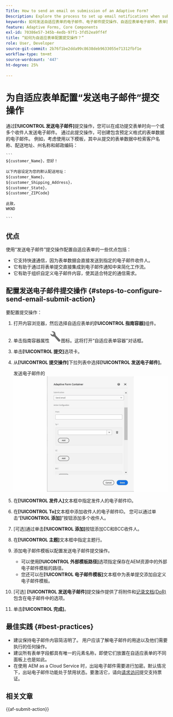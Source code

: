 ```yaml
---
Title: How to send an email on submission of an Adaptive Form?
Description: Explore the process to set up email notifications when submitting an Adaptive Form.
keywords: 如何发送自适应表单的电子邮件、电子邮件提交操作、自适应表单电子邮件、表单提交电子邮件、发送电子邮件指南
feature: Adaptive Forms, Core Components
exl-id: 70386e57-345b-4edb-97f1-3fd52ea9ff4f
title: “如何为自适应表单配置提交操作？”
role: User, Developer
source-git-commit: 2b76f1be2dda99c8638deb9633055e71312fbf1e
workflow-type: tm+mt
source-wordcount: '447'
ht-degree: 25%

---
```


# 为自适应表单配置“发送电子邮件”提交操作

通过&#x200B;**[!UICONTROL 发送电子邮件]**&#x200B;提交操作，您可以在成功提交表单时向一个或多个收件人发送电子邮件。 通过此提交操作，可创建包含预定义格式的表单数据的电子邮件。 例如，考虑使用以下模板，其中从提交的表单数据中检索客户名称、配送地址、州名称和邮政编码：


    ```
    ${customer_Name}，您好！
    
    以下内容设定为您的默认配送地址：
    ${customer_Name}，
    ${customer_Shipping_Address}，
    ${customer_State}，
    ${customer_ZIPCode}
    
    此致，
    WKND
    
    ```


## 优点

使用“发送电子邮件”提交操作配置自适应表单的一些优点包括：

* 它支持快速通信，因为表单数据会直接发送到指定的电子邮件收件人。
* 它有助于通过将表单提交直接集成到电子邮件通知中来简化工作流。
* 它有助于组织自定义电子邮件内容，使其适合特定的通信需求。

## 配置发送电子邮件提交操作 {#steps-to-configure-send-email-submit-action}

要配置提交操作：

1. 打开内容浏览器，然后选择自适应表单的&#x200B;**[!UICONTROL 指南容器]**&#x200B;组件。
1. 单击指南容器属性![指南属性](/help/forms/assets/configure-icon.svg)图标。这将打开“自适应表单容器”对话框。
1. 单击&#x200B;**[!UICONTROL 提交]**&#x200B;选项卡。
1. 从&#x200B;**[!UICONTROL 提交操作]**&#x200B;下拉列表中选择&#x200B;**[!UICONTROL 发送电子邮件]**。

   发送电子邮件的![操作配置](/help/forms/assets/send-email-action-configuration.gif)
1. 在&#x200B;**[!UICONTROL 发件人]**&#x200B;文本框中指定发件人的电子邮件ID。
1. 在&#x200B;**[!UICONTROL To]**&#x200B;文本框中添加收件人的电子邮件ID。 您可以通过单击“**[!UICONTROL 添加]**”按钮添加多个收件人。
1. [可选]通过单击&#x200B;**[!UICONTROL 添加]**&#x200B;按钮添加CC和BCC收件人。
1. 在&#x200B;**[!UICONTROL 主题]**&#x200B;文本框中指定主题行。
1. 添加电子邮件模板以配置发送电子邮件提交操作。
   * 可以使用&#x200B;**[!UICONTROL 外部模板路径]**&#x200B;选项指定保存在AEM资源中的外部电子邮件模板的路径。
   * 您还可以在&#x200B;**[!UICONTROL 电子邮件模板]**&#x200B;文本框中为表单提交添加自定义电子邮件模板。
1. [可选] **[!UICONTROL 发送电子邮件]**&#x200B;提交操作提供了将附件和[记录文档(DoR)](generate-document-of-record-core-components.md)包含在电子邮件中的选项。
1. 单击&#x200B;**[!UICONTROL 完成]**。

## 最佳实践 {#best-practices}

* 建议保持电子邮件内容简洁明了。 用户应该了解电子邮件的用途以及他们需要执行的任何操作。
* 建议所有表单字段都具有唯一的元素名称，即使它们放置在自适应表单的不同面板上也是如此。
* 在使用 AEM as a Cloud Service 时，出站电子邮件需要进行加密。默认情况下，出站电子邮件功能处于禁用状态。要激活它，请向[请求访问](https://experienceleague.adobe.com/docs/experience-manager-cloud-service/implementing/developing/development-guidelines.html?lang=zh-Hans#sending-email)提交支持票证。


## 相关文章

{{af-submit-action}}
